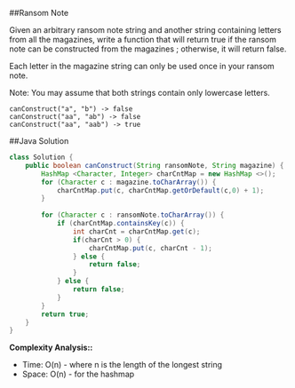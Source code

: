 ##Ransom Note

Given an arbitrary ransom note string and another string containing letters from all the magazines, write a function that will return true if the ransom note can be constructed from the magazines ; otherwise, it will return false.

Each letter in the magazine string can only be used once in your ransom note.

Note:
You may assume that both strings contain only lowercase letters.
```
canConstruct("a", "b") -> false
canConstruct("aa", "ab") -> false
canConstruct("aa", "aab") -> true
```

##Java Solution
```java
class Solution {
    public boolean canConstruct(String ransomNote, String magazine) {
        HashMap <Character, Integer> charCntMap = new HashMap <>();
        for (Character c : magazine.toCharArray()) {
            charCntMap.put(c, charCntMap.getOrDefault(c,0) + 1);
        }
        
        for (Character c : ransomNote.toCharArray()) {
            if (charCntMap.containsKey(c)) {
                int charCnt = charCntMap.get(c);
                if(charCnt > 0) {
                    charCntMap.put(c, charCnt - 1);
                } else {
                    return false;
                }
            } else {
                return false;
            }
        }
        return true;
    }
}
```

**Complexity Analysis::**
* Time: O(n) - where n is the length of the longest string
* Space: O(n) - for the hashmap